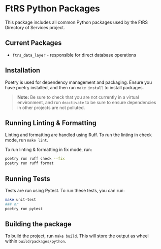 # FtRS Python Packages

This package includes all common Python packages used by the FtRS Directory of Services project.

## Current Packages

- `ftrs_data_layer` - responsible for direct database operations

## Installation

Poetry is used for dependency management and packaging. Ensure you have poetry installed, and then run `make install` to install packages.

> **Note:** Be sure to check that you are not currently in a virtual environment, and run `deactivate` to be sure to ensure dependencies in other projects are not polluted.

## Running Linting & Formatting

Linting and formatting are handled using Ruff. To run the linting in check mode, run `make lint`.

To run linting & formatting in fix mode, run:

```bash
poetry run ruff check --fix
poetry run ruff format
```

## Running Tests

Tests are run using Pytest. To run these tests, you can run:

```bash
make unit-test
### or
poetry run pytest
```

## Building the package

To build the project, run `make build`. This will store the output as wheel within `build/packages/python`.
